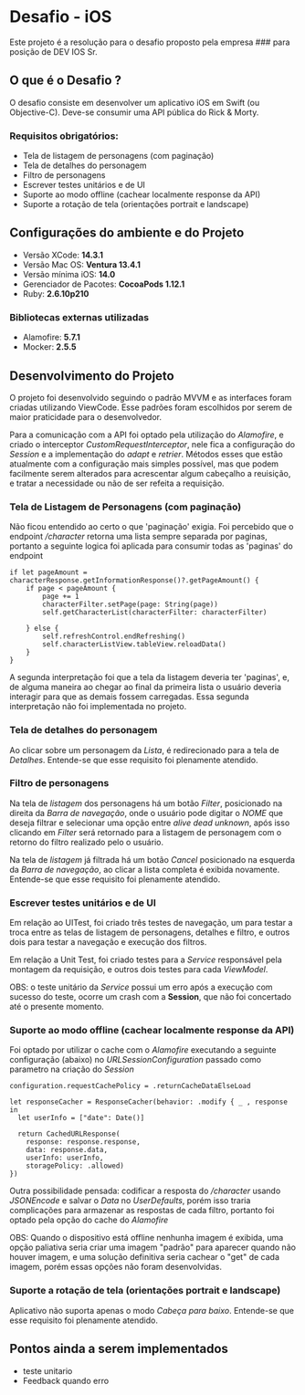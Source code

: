 # Desafio - iOS

Este projeto é a resolução para o desafio proposto pela empresa ### para posição de DEV IOS Sr.

## O que é o Desafio ?

O desafio consiste em desenvolver um aplicativo iOS em Swift (ou Objective-C). Deve-se consumir uma API pública do Rick & Morty.

### Requisitos obrigatórios: 

- Tela de listagem de personagens (com paginação)
- Tela de detalhes do personagem
- Filtro de personagens
- Escrever testes unitários e de UI
- Suporte ao modo offline (cachear localmente response da API)
- Suporte a rotação de tela (orientações portrait e landscape)

## Configurações do ambiente e do Projeto

- Versão XCode: **14.3.1**
- Versão Mac OS: **Ventura 13.4.1** 
- Versão mínima iOS: **14.0**
- Gerenciador de Pacotes: **CocoaPods 1.12.1**
- Ruby: **2.6.10p210**

### Bibliotecas externas utilizadas

- Alamofire: **5.7.1**
- Mocker: **2.5.5**

## Desenvolvimento do Projeto

O projeto foi desenvolvido seguindo o padrão MVVM e as interfaces foram criadas utilizando ViewCode. Esse padrões foram escolhidos por serem de maior praticidade para o desenvolvedor.

Para a comunicação com a API foi optado pela utilização do *Alamofire*, e criado o interceptor *CustomRequestInterceptor*, nele fica a configuração do *Session* e a implementação do *adapt* e *retrier*. Métodos esses que estão atualmente com a configuração mais simples possível, mas que podem facilmente serem alterados para acrescentar algum cabeçalho a reuisição, e tratar a necessidade ou não de ser refeita a requisição.

### Tela de Listagem de Personagens (com paginação)

Não ficou entendido ao certo o que 'paginação' exigia. Foi percebido que o endpoint */character* retorna uma lista sempre separada por paginas, portanto a seguinte logica foi aplicada para consumir todas as 'paginas' do endpoint

```
if let pageAmount = characterResponse.getInformationResponse()?.getPageAmount() {
    if page < pageAmount {
        page += 1
        characterFilter.setPage(page: String(page))
        self.getCharacterList(characterFilter: characterFilter)
        
    } else {
        self.refreshControl.endRefreshing()
        self.characterListView.tableView.reloadData()
    }
}
```

A segunda interpretação foi que a tela da listagem deveria ter 'paginas', e, de alguma maneira ao chegar ao final da primeira lista o usuário deveria interagir para que as demais fossem carregadas. Essa segunda interpretação não foi implementada no projeto.

### Tela de detalhes do personagem

Ao clicar sobre um personagem da *Lista*, é redirecionado para a tela de *Detalhes*. Entende-se que esse requisito foi plenamente atendido.

### Filtro de personagens

Na tela de *listagem* dos personagens há um botão *Filter*, posicionado na direita da *Barra de navegação*, onde o usuário pode digitar o *NOME* que deseja filtrar e selecionar uma opção entre *alive* *dead* *unknown*, após isso clicando em *Filter* será retornado para a listagem de personagem com o retorno do filtro realizado pelo o usuário. 

Na tela de *listagem* já filtrada há um botão *Cancel* posicionado na esquerda da *Barra de navegação*, ao clicar a lista completa é exibida novamente. Entende-se que esse requisito foi plenamente atendido.

### Escrever testes unitários e de UI

Em relação ao UITest, foi criado três testes de navegação, um para testar a troca entre as telas de listagem de personagens, detalhes e filtro, e outros dois para testar a navegação e execução dos filtros.

Em relação a Unit Test, foi criado testes para a *Service* responsável pela montagem da requisição, e outros dois testes para cada *ViewModel*. 

OBS: o teste unitário da *Service* possui um erro após a execução com sucesso do teste, ocorre um crash com a **Session**, que não foi concertado até o presente momento.

### Suporte ao modo offline (cachear localmente response da API)

Foi optado por utilizar o cache com o *Alamofire* executando a seguinte configuração (abaixo) no *URLSessionConfiguration* passado como parametro na criação do *Session* 

```
configuration.requestCachePolicy = .returnCacheDataElseLoad

let responseCacher = ResponseCacher(behavior: .modify { _ , response in
  let userInfo = ["date": Date()]
    
  return CachedURLResponse(
    response: response.response,
    data: response.data,
    userInfo: userInfo,
    storagePolicy: .allowed)
})
```

Outra possibilidade pensada: codificar a resposta do */character* usando *JSONEncode* e salvar o *Data* no *UserDefaults*, porém isso traria complicações para armazenar as respostas de cada filtro, portanto foi optado pela opção do cache do *Alamofire*

OBS: Quando o dispositivo está offline nenhunha imagem é exibida, uma opção paliativa seria criar uma imagem "padrão" para aparecer quando não houver imagem, e uma solução definitiva seria cachear o "get" de cada imagem, porém essas opções não foram desenvolvidas.

### Suporte a rotação de tela (orientações portrait e landscape)

Aplicativo não suporta apenas o modo *Cabeça para baixo*. Entende-se que esse requisito foi plenamente atendido.


## Pontos ainda a serem implementados
- teste unitario
- Feedback quando erro
